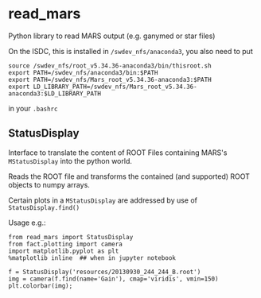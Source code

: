 # read_mars
Python library to read MARS output (e.g. ganymed or star files)

On the ISDC, this is installed in `/swdev_nfs/anaconda3`,
you also need to put

```
source /swdev_nfs/root_v5.34.36-anaconda3/bin/thisroot.sh
export PATH=/swdev_nfs/anaconda3/bin:$PATH
export PATH=/swdev_nfs/Mars_root_v5.34.36-anaconda3:$PATH
export LD_LIBRARY_PATH=/swdev_nfs/Mars_root_v5.34.36-anaconda3:$LD_LIBRARY_PATH
```
in your `.bashrc`

## StatusDisplay
Interface to translate the content of ROOT Files containing MARS's `MStatusDisplay`
into the python world. 

Reads the ROOT file and transforms the contained (and supported) ROOT objects to numpy arrays.

Certain plots in a `MStatusDisplay` are addressed by use of `StatusDisplay.find()` 

Usage e.g.:
``` 
from read_mars import StatusDisplay
from fact.plotting import camera
import matplotlib.pyplot as plt
%matplotlib inline  ## when in jupyter notebook

f = StatusDisplay('resources/20130930_244_244_B.root')
img = camera(f.find(name='Gain'), cmap='viridis', vmin=150)
plt.colorbar(img);
```
